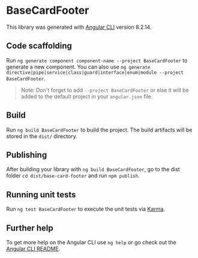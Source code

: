 # BaseCardFooter

This library was generated with [Angular CLI](https://github.com/angular/angular-cli) version 8.2.14.

## Code scaffolding

Run `ng generate component component-name --project BaseCardFooter` to generate a new component. You can also use `ng generate directive|pipe|service|class|guard|interface|enum|module --project BaseCardFooter`.
> Note: Don't forget to add `--project BaseCardFooter` or else it will be added to the default project in your `angular.json` file. 

## Build

Run `ng build BaseCardFooter` to build the project. The build artifacts will be stored in the `dist/` directory.

## Publishing

After building your library with `ng build BaseCardFooter`, go to the dist folder `cd dist/base-card-footer` and run `npm publish`.

## Running unit tests

Run `ng test BaseCardFooter` to execute the unit tests via [Karma](https://karma-runner.github.io).

## Further help

To get more help on the Angular CLI use `ng help` or go check out the [Angular CLI README](https://github.com/angular/angular-cli/blob/master/README.md).
